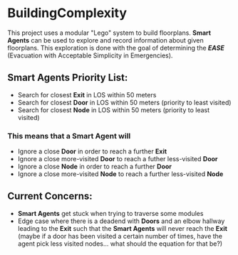 # BuildingComplexity

This project uses a modular "Lego" system to build floorplans.
**Smart Agents** can be used to explore and record information about given floorplans.
This exploration is done with the goal of determining the ***EASE*** (Evacuation with Acceptable Simplicity in Emergencies).

## **Smart Agents** Priority List: 
- Search for closest **Exit** in LOS within 50 meters
- Search for closest **Door** in LOS within 50 meters (priority to least visited)
- Search for closest **Node** in LOS within 50 meters (priority to least visited)
### This means that a **Smart Agent** will 
- Ignore a close **Door** in order to reach a further **Exit**
- Ignore a close more-visited **Door** to reach a futher less-visited **Door**
- Ignore a close **Node** in order to reach a further **Door**
- Ignore a close more-visited **Node** to reach a further less-visited **Node**

## Current Concerns:
- **Smart Agents** get stuck when trying to traverse some modules
- Edge case where there is a deadend with **Doors** and an elbow hallway leading to the **Exit** such that the **Smart Agents** will never reach the **Exit** (maybe if a door has been visited a certain number of times, have the agent pick less visited nodes... what should the equation for that be?)